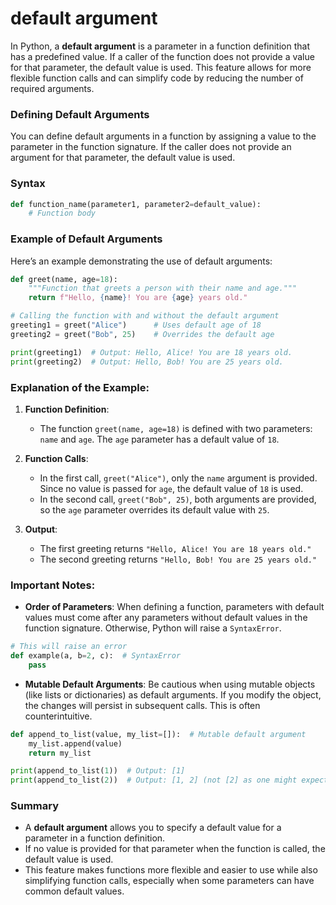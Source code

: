 # default argument
In Python, a **default argument** is a parameter in a function definition that has a predefined value. If a caller of the function does not provide a value for that parameter, the default value is used. This feature allows for more flexible function calls and can simplify code by reducing the number of required arguments.

### Defining Default Arguments

You can define default arguments in a function by assigning a value to the parameter in the function signature. If the caller does not provide an argument for that parameter, the default value is used.

### Syntax

```python
def function_name(parameter1, parameter2=default_value):
    # Function body
```

### Example of Default Arguments

Here’s an example demonstrating the use of default arguments:

```python
def greet(name, age=18):
    """Function that greets a person with their name and age."""
    return f"Hello, {name}! You are {age} years old."

# Calling the function with and without the default argument
greeting1 = greet("Alice")      # Uses default age of 18
greeting2 = greet("Bob", 25)    # Overrides the default age

print(greeting1)  # Output: Hello, Alice! You are 18 years old.
print(greeting2)  # Output: Hello, Bob! You are 25 years old.
```

### Explanation of the Example:

1. **Function Definition**:
   - The function `greet(name, age=18)` is defined with two parameters: `name` and `age`. The `age` parameter has a default value of `18`.

2. **Function Calls**:
   - In the first call, `greet("Alice")`, only the `name` argument is provided. Since no value is passed for `age`, the default value of `18` is used.
   - In the second call, `greet("Bob", 25)`, both arguments are provided, so the `age` parameter overrides its default value with `25`.

3. **Output**:
   - The first greeting returns `"Hello, Alice! You are 18 years old."`
   - The second greeting returns `"Hello, Bob! You are 25 years old."`

### Important Notes:

- **Order of Parameters**: When defining a function, parameters with default values must come after any parameters without default values in the function signature. Otherwise, Python will raise a `SyntaxError`.

```python
# This will raise an error
def example(a, b=2, c):  # SyntaxError
    pass
```

- **Mutable Default Arguments**: Be cautious when using mutable objects (like lists or dictionaries) as default arguments. If you modify the object, the changes will persist in subsequent calls. This is often counterintuitive.

```python
def append_to_list(value, my_list=[]):  # Mutable default argument
    my_list.append(value)
    return my_list

print(append_to_list(1))  # Output: [1]
print(append_to_list(2))  # Output: [1, 2] (not [2] as one might expect)
```

### Summary

- A **default argument** allows you to specify a default value for a parameter in a function definition.
- If no value is provided for that parameter when the function is called, the default value is used.
- This feature makes functions more flexible and easier to use while also simplifying function calls, especially when some parameters can have common default values.
